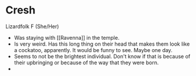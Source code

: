 # Cresh
Lizardfolk F (She/Her)

- Was staying with [[Ravenna]] in the temple.
- Is very weird. Has this long thing on their head that makes them look like a cockatoo, apparently. It would be funny to see. Maybe one day.
- Seems to not be the brightest individual. Don't know if that is because of their upbringing or because of the way that they were born.
- 